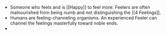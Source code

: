 - Someone who feels and is [[Happy]] to feel more. Feelers are often malnourished from being numb and not distinguishing the [[4 Feelings]].
- Humans are feeling-channeling organisms. An experienced Feeler can channel the feelings masterfully toward noble ends.
-